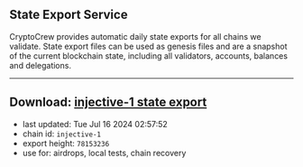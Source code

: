 ## State Export Service
CryptoCrew provides automatic daily state exports for all chains we validate. State export files can be used as genesis files and are a snapshot of the current blockchain state, including all validators, accounts, balances and delegations.

---
**Download: [injective-1 state export](https://dl-eu2.ccvalidators.com/SERVICE/injective/injective-1_export_78153236.json)**
---

- last updated: Tue Jul 16 2024 02:57:52
- chain id: `injective-1`
- export height: `78153236`
- use for: airdrops, local tests, chain recovery
